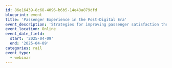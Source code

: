 ```yaml
---
id: 86e16439-8c68-4096-b6b5-14e48a879dfd
blueprint: event
title: 'Passenger Experience in the Post-Digital Era'
event_description: 'Strategies for improving passenger satisfaction through digital solutions'
event_location: Online
event_date_field:
  start: '2025-04-09'
  end: '2025-04-09'
categories: rail
event_type:
  - webinar
---
```

